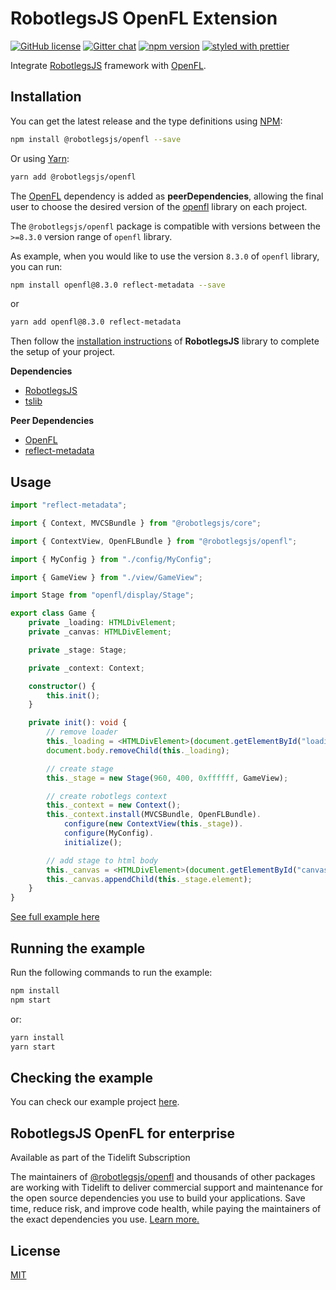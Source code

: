 # RobotlegsJS OpenFL Extension

[![GitHub license](https://img.shields.io/badge/license-MIT-green.svg)](https://github.com/RobotlegsJS/Robotlegs/tree/master/packages/phaser/LICENSE)
[![Gitter chat](https://badges.gitter.im/RobotlegsJS/RobotlegsJS.svg)](https://gitter.im/RobotlegsJS/RobotlegsJS)
[![npm version](https://badge.fury.io/js/%40robotlegsjs%2Fopenfl.svg)](https://badge.fury.io/js/%40robotlegsjs%2Fopenfl)
[![styled with prettier](https://img.shields.io/badge/styled_with-prettier-ff69b4.svg)](https://github.com/prettier/prettier)

Integrate [RobotlegsJS](https://github.com/RobotlegsJS/RobotlegsJS)
framework with [OpenFL](http://www.openfl.org/).

## Installation

You can get the latest release and the type definitions using [NPM](https://www.npmjs.com/):

```bash
npm install @robotlegsjs/openfl --save
```

Or using [Yarn](https://yarnpkg.com/en/):

```bash
yarn add @robotlegsjs/openfl
```

The [OpenFL](http://www.openfl.org) dependency is added as **peerDependencies**,
allowing the final user to choose the desired version of the [openfl](https://www.npmjs.com/package/openfl) library on each project.

The `@robotlegsjs/openfl` package is compatible with versions between the `>=8.3.0` version range of `openfl` library.

As example, when you would like to use the version `8.3.0` of `openfl` library, you can run:

```bash
npm install openfl@8.3.0 reflect-metadata --save
```

or

```bash
yarn add openfl@8.3.0 reflect-metadata
```

Then follow the [installation instructions](https://github.com/RobotlegsJS/RobotlegsJS/blob/master/README.md#installation) of **RobotlegsJS** library to complete the setup of your project.

**Dependencies**

+ [RobotlegsJS](https://github.com/RobotlegsJS/RobotlegsJS)
+ [tslib](https://github.com/Microsoft/tslib)

**Peer Dependencies**

+ [OpenFL](https://github.com/openfl/openfl)
+ [reflect-metadata](https://github.com/rbuckton/reflect-metadata)

## Usage

```typescript
import "reflect-metadata";

import { Context, MVCSBundle } from "@robotlegsjs/core";

import { ContextView, OpenFLBundle } from "@robotlegsjs/openfl";

import { MyConfig } from "./config/MyConfig";

import { GameView } from "./view/GameView";

import Stage from "openfl/display/Stage";

export class Game {
    private _loading: HTMLDivElement;
    private _canvas: HTMLDivElement;

    private _stage: Stage;

    private _context: Context;

    constructor() {
        this.init();
    }

    private init(): void {
        // remove loader
        this._loading = <HTMLDivElement>(document.getElementById("loading"));
        document.body.removeChild(this._loading);

        // create stage
        this._stage = new Stage(960, 400, 0xffffff, GameView);

        // create robotlegs context
        this._context = new Context();
        this._context.install(MVCSBundle, OpenFLBundle).
            configure(new ContextView(this._stage)).
            configure(MyConfig).
            initialize();

        // add stage to html body
        this._canvas = <HTMLDivElement>(document.getElementById("canvas"));
        this._canvas.appendChild(this._stage.element);
    }
}
```

[See full example here](example/index.ts)

## Running the example

Run the following commands to run the example:

```bash
npm install
npm start
```

or:

```bash
yarn install
yarn start
```

## Checking the example

You can check our example project [here](http://robotlegsjs.io/RobotlegsJS-OpenFL).

## RobotlegsJS OpenFL for enterprise

Available as part of the Tidelift Subscription

The maintainers of [@robotlegsjs/openfl](https://github.com/RobotlegsJS/RobotlegsJS-OpenFL) and thousands of other packages are working with Tidelift to deliver commercial support and maintenance for the open source dependencies you use to build your applications. Save time, reduce risk, and improve code health, while paying the maintainers of the exact dependencies you use. [Learn more.](https://tidelift.com/subscription/pkg/npm-robotlegsjs-openfl?utm_source=npm-robotlegsjs-openfl&utm_medium=referral&utm_campaign=enterprise&utm_term=repo)

## License

[MIT](LICENSE)
